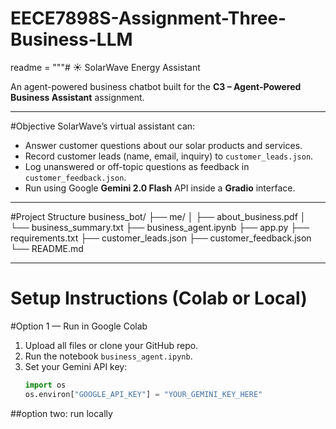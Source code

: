# EECE7898S-Assignment-Three-Business-LLM
readme = """# ☀️ SolarWave Energy Assistant

An agent-powered business chatbot built for the **C3 – Agent-Powered Business Assistant** assignment.

---

#Objective
SolarWave’s virtual assistant can:
- Answer customer questions about our solar products and services.
- Record customer leads (name, email, inquiry) to `customer_leads.json`.
- Log unanswered or off-topic questions as feedback in `customer_feedback.json`.
- Run using Google **Gemini 2.0 Flash** API inside a **Gradio** interface.

---

#Project Structure
business_bot/
├── me/
│ ├── about_business.pdf
│ └── business_summary.txt
├── business_agent.ipynb
├── app.py
├── requirements.txt
├── customer_leads.json
├── customer_feedback.json
└── README.md

---

# Setup Instructions (Colab or Local)

#Option 1 — Run in Google Colab
1. Upload all files or clone your GitHub repo.  
2. Run the notebook `business_agent.ipynb`.  
3. Set your Gemini API key:
   ```python
   import os
   os.environ["GOOGLE_API_KEY"] = "YOUR_GEMINI_KEY_HERE"
##option two: run locally

